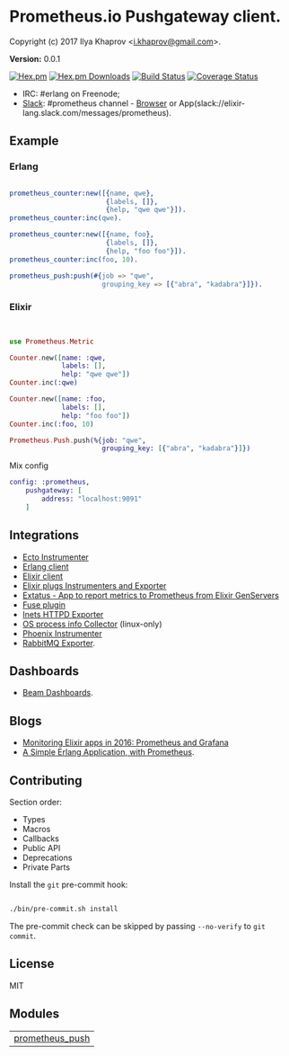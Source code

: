 

# Prometheus.io Pushgateway client. #

Copyright (c) 2017 Ilya Khaprov <<i.khaprov@gmail.com>>.

__Version:__ 0.0.1

[![Hex.pm][Hex badge]][Hex link]
[![Hex.pm Downloads][Hex downloads badge]][Hex link]
[![Build Status][Travis badge]][Travis link]
[![Coverage Status][Coveralls badge]][Coveralls link]

- IRC: #erlang on Freenode;
- [Slack](https://elixir-slackin.herokuapp.com/): #prometheus channel - [Browser](https://elixir-lang.slack.com/messages/prometheus) or App(slack://elixir-lang.slack.com/messages/prometheus).

## Example

### Erlang

```erlang

prometheus_counter:new([{name, qwe},
                        {labels, []},
                        {help, "qwe qwe"}]).
prometheus_counter:inc(qwe).

prometheus_counter:new([{name, foo},
                        {labels, []},
                        {help, "foo foo"}]).
prometheus_counter:inc(foo, 10).

prometheus_push:push(#{job => "qwe",
                       grouping_key => [{"abra", "kadabra"}]}).

```

### Elixir

```elixir


use Prometheus.Metric

Counter.new([name: :qwe,
             labels: [],
             help: "qwe qwe"])
Counter.inc(:qwe)

Counter.new([name: :foo,
             labels: [],
             help: "foo foo"])
Counter.inc(:foo, 10)

Prometheus.Push.push(%{job: "qwe",
                       grouping_key: [{"abra", "kadabra"}]})

```

Mix config

```elixir
config: :prometheus,
    pushgateway: [
        address: "localhost:9091"
    ]
```

## Integrations
- [Ecto Instrumenter](https://hex.pm/packages/prometheus_ecto)
- [Erlang client](https://github.com/deadtrickster/prometheus.erl)
- [Elixir client](https://github.com/deadtrickster/prometheus.ex)
- [Elixir plugs Instrumenters and Exporter](https://hex.pm/packages/prometheus_plugs)
- [Extatus - App to report metrics to Prometheus from Elixir GenServers](https://github.com/gmtprime/extatus)
- [Fuse plugin](https://github.com/jlouis/fuse#fuse_stats_prometheus)
- [Inets HTTPD Exporter](https://github.com/deadtrickster/prometheus_httpd)
- [OS process info Collector](https://hex.pm/packages/prometheus_process_collector) (linux-only)
- [Phoenix Instrumenter](https://hex.pm/packages/prometheus_phoenix)
- [RabbitMQ Exporter](https://github.com/deadtrickster/prometheus_rabbitmq_exporter).

## Dashboards

- [Beam Dashboards](https://github.com/deadtrickster/beam-dashboards).

## Blogs

- [Monitoring Elixir apps in 2016: Prometheus and Grafana](https://aldusleaf.org/monitoring-elixir-apps-in-2016-prometheus-and-grafana/)
- [A Simple Erlang Application, with Prometheus](http://markbucciarelli.com/2016-11-23_a_simple_erlang_application_with_prometheus.html).

## Contributing

Section order:

- Types
- Macros
- Callbacks
- Public API
- Deprecations
- Private Parts

Install the `git` pre-commit hook:

```bash

./bin/pre-commit.sh install

```

The pre-commit check can be skipped by passing `--no-verify` to `git commit`.

## License

MIT

[Hex badge]: https://img.shields.io/hexpm/v/prometheus_push.svg?maxAge=2592000?style=plastic
[Hex link]: https://hex.pm/packages/prometheus_push
[Hex downloads badge]: https://img.shields.io/hexpm/dt/prometheus-push.svg?maxAge=2592000
[Travis badge]: https://travis-ci.org/deadtrickster/prometheus-push.svg?branch=version-3
[Travis link]: https://travis-ci.org/deadtrickster/prometheus-push
[Coveralls badge]: https://coveralls.io/repos/github/deadtrickster/prometheus-push/badge.svg?branch=master
[Coveralls link]: https://coveralls.io/github/deadtrickster/prometheus_push?branch=master


## Modules ##


<table width="100%" border="0" summary="list of modules">
<tr><td><a href="https://github.com/deadtrickster/prometheus_push/blob/master/doc/prometheus_push.md" class="module">prometheus_push</a></td></tr></table>

